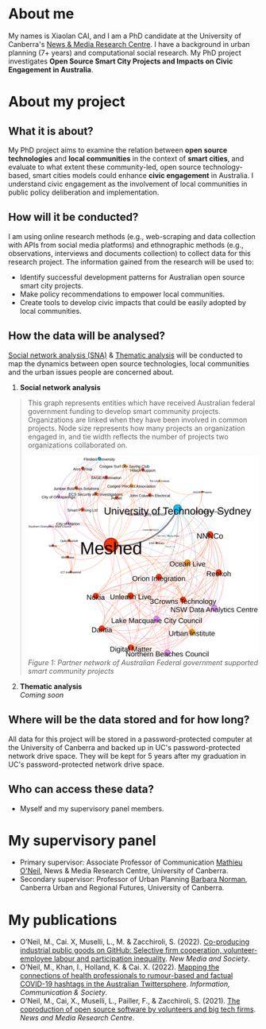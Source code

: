 
# About me
My names is Xiaolan CAI, and I am a PhD candidate at the University of Canberra's [News & Media Research Centre](https://www.canberra.edu.au/research/faculty-research-centres/nmrc/Team/our-research-students). I have a background in urban planning (7+ years) and computational social research. My PhD project investigates **Open Source Smart City Projects and Impacts on Civic Engagement in Australia**. 



# About my project

## What it is about?
  
My PhD project aims to examine the relation between **open source technologies** and **local communities** in the context of **smart cities**, and evaluate to what extent these community-led, open source technology-based, smart cities models could enhance **civic engagement** in Australia. I understand civic engagement as the involvement of local communities in public policy deliberation and implementation.

## How will it be conducted?
  
I am using online research methods (e.g., web-scraping and data collection with APIs from social media platforms) and ethnographic methods (e.g., observations, interviews and documents collection) to collect data for this research project. The information gained from the research will be used to:  
- Identify successful development patterns for Australian open source smart city projects.  
- Make policy recommendations to empower local communities.  
- Create tools to develop civic impacts that could be easily adopted by local communities.  
 
## How the data will be analysed?

[Social network analysis (SNA)](https://en.wikipedia.org/wiki/Social_network_analysis) & [Thematic analysis](https://en.wikipedia.org/wiki/Thematic_analysis) will be conducted to map the dynamics between open source technologies, local communities and the urban issues people are concerned about.  

1. **Social network analysis**
> This graph represents entities which have received Australian federal government funding to develop smart community projects. Organizations are linked when they have been involved in common projects. Node size represents how many projects an organization engaged in, and tie width reflects the number of projects two organizations collaborated on.  
> 
> ![Network of Federal Governement supported projects](docs/assets/NetworkOrgGiant.svg)  
> _Figure 1: Partner network of Australian Federal government supported smart community projects_  


2. **Thematic analysis**  
_Coming soon_  

## Where will be the data stored and for how long?
  
All data for this project will be stored in a password-protected computer at the University of Canberra and backed up in UC's password-protected network drive space. They will be kept for 5 years after my graduation in UC's password-protected network drive space.
  
## Who can access these data?

- Myself and my supervisory panel members.   

# My supervisory panel
- Primary supervisor: Associate Professor of Communication [Mathieu O'Neil](https://researchprofiles.canberra.edu.au/en/persons/mathieu-oneil), News & Media Research Centre, University of Canberra.
- Secondary supervisor: Professor of Urban Planning [Barbara Norman](https://researchprofiles.canberra.edu.au/en/persons/barbara-norman), Canberra Urban and Regional Futures, University of Canberra.

# My publications

- O’Neil, M., Cai. X, Muselli, L., M. & Zacchiroli, S. (2022). [Co-producing industrial public goods on GitHub: Selective firm cooperation, volunteer-employee labour and participation inequality](https://upsilon.cc/~zack/research/publications/nms-2022-industrial-public-goods.pdf). *New Media and Society*.    
- O’Neil, M., Khan, I., Holland, K. & Cai. X. (2022). [Mapping the connections of health professionals to rumour-based and factual COVID-19 hashtags in the Australian Twittersphere](https://www.tandfonline.com/doi/full/10.1080/1369118X.2022.2032260). *Information, Communication & Society*.  
- O’Neil, M., Cai, X., Muselli, L., Pailler, F., & Zacchiroli, S. (2021). [The coproduction of open source software by volunteers and big tech firms](https://apo.org.au/node/312607). *News and Media Research Centre*.   
